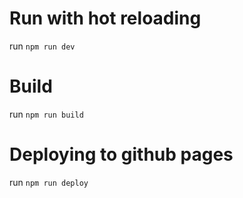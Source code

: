 # Run with hot reloading
run `npm run dev`

# Build
run `npm run build`

# Deploying to github pages
run `npm run deploy`
